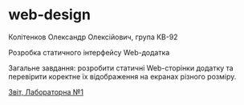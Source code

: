 # web-design
Колітенков Олександр Олексійович, група КВ-92

Розробка статичного інтерфейсу Web-додатка

Загальне завдання: розробити статичні Web-сторінки додатку та перевірити коректне їх відображення на екранах різного розміру.

[Звіт, Лабораторна №1](https://docs.google.com/document/d/1Xla1mbGvMHSI3n0g12uB46T7K_jui25T2ey4Ljm7dGg/edit?usp=sharing)